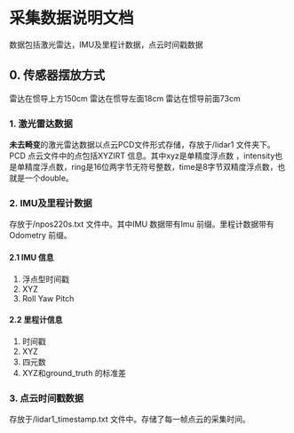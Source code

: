 # 采集数据说明文档

数据包括激光雷达，IMU及里程计数据，点云时间戳数据
## 0. 传感器摆放方式
雷达在惯导上方150cm 
雷达在惯导左面18cm
雷达在惯导前面73cm

### 1. 激光雷达数据
**未去畸变**的激光雷达数据以点云PCD文件形式存储，存放于/lidar1 文件夹下。
PCD 点云文件中的点包括XYZIRT 信息。其中xyz是单精度浮点数 ，intensity也是单精度浮点数，ring是16位两字节无符号整数，time是8字节双精度浮点数，也就是一个double。

### 2. IMU及里程计数据
存放于/npos220s.txt 文件中。其中IMU 数据带有Imu 前缀。里程计数据带有Odometry 前缀。
#### 2.1 IMU 信息
 1. 浮点型时间戳
 2. XYZ
 3. Roll Yaw Pitch
#### 2.2 里程计信息
 1. 时间戳
 2. XYZ
 3. 四元数
 4. XYZ和ground_truth 的标准差

### 3. 点云时间戳数据
存放于/lidar1_timestamp.txt 文件中。存储了每一帧点云的采集时间。
